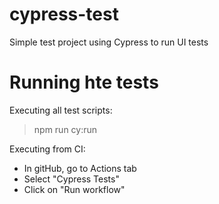 # cypress-test
Simple test project using Cypress to run UI tests

# Running hte tests
Executing all test scripts:
>npm run cy:run

Executing from CI:
- In gitHub, go to Actions tab
- Select "Cypress Tests"
- Click on "Run workflow"